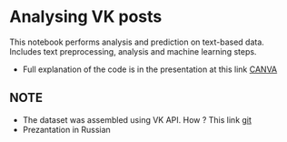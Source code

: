 # Analysing VK posts

This notebook performs analysis and prediction on text-based data. Includes text preprocessing, analysis and machine learning steps.

- Full explanation of the code is in the presentation at this link [CANVA](https://www.canva.com/design/DAGaDnhZ08I/0kTIEtDF8swSRNtxyC6uLQ/edit?utm_content=DAGaDnhZ08I&utm_campaign=designshare&utm_medium=link2&utm_source=sharebutton)

## NOTE
- The dataset was assembled using VK API. How ? This link [git](https://github.com/NooruzbekT/vk-posts-scraper)
- Prezantation in Russian 
